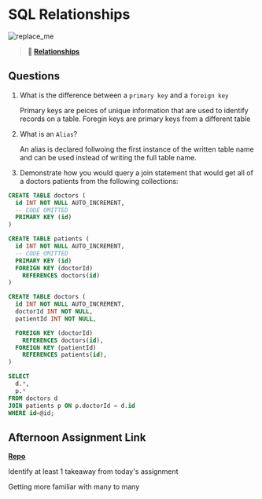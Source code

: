 # SQL Relationships

![replace_me](https://codeworks.blob.core.windows.net/public/assets/img/illustrations/placeholder.svg)

> **📖 [Relationships](https://codeworksacademy.com/fs-student-guide/resources/wk11/02-MySQL-Relationships)**

## Questions

1. What is the difference between a `primary key` and a `foreign key`

    Primary keys are peices of unique information that are used to identify records on a table. Foregin keys are primary keys from a different table

2. What is an `Alias`?

    An alias is declared follwoing the first instance of the written table name and can be used instead of writing the full table name.

3. Demonstrate how you would query a join statement that would get all of a doctors patients from the following collections:

```SQL
CREATE TABLE doctors (
  id INT NOT NULL AUTO_INCREMENT,
  -- CODE OMITTED
  PRIMARY KEY (id)
)

CREATE TABLE patients (
  id INT NOT NULL AUTO_INCREMENT,
  -- CODE OMITTED
  PRIMARY KEY (id)
  FOREIGN KEY (doctorId)
    REFERENCES doctors(id)
)

CREATE TABLE doctors (
  id INT NOT NULL AUTO_INCREMENT,
  doctorId INT NOT NULL,
  patientId INT NOT NULL,

  FOREIGN KEY (doctorId)
    REFERENCES doctors(id),
  FOREIGN KEY (patientId)
    REFERENCES patients(id),
)

SELECT 
  d.*,
  p.*
FROM doctors d
JOIN patients p ON p.doctorId = d.id
WHERE id=@id;

```

## Afternoon Assignment Link

**[Repo](https://github.com/katie-mccauley/contracted)**

Identify at least 1 takeaway from today's assignment

Getting more familiar with many to many 
